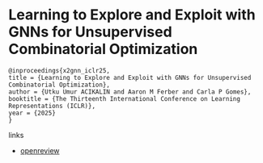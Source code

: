 # Learning to Explore and Exploit with GNNs for Unsupervised Combinatorial Optimization

```
@inproceedings{x2gnn_iclr25,
title = {Learning to Explore and Exploit with GNNs for Unsupervised Combinatorial Optimization},
author = {Utku Umur ACIKALIN and Aaron M Ferber and Carla P Gomes},
booktitle = {The Thirteenth International Conference on Learning Representations (ICLR)},
year = {2025}
}
```

links
- [openreview](https://openreview.net/forum?id=vaJ4FObpXN)
